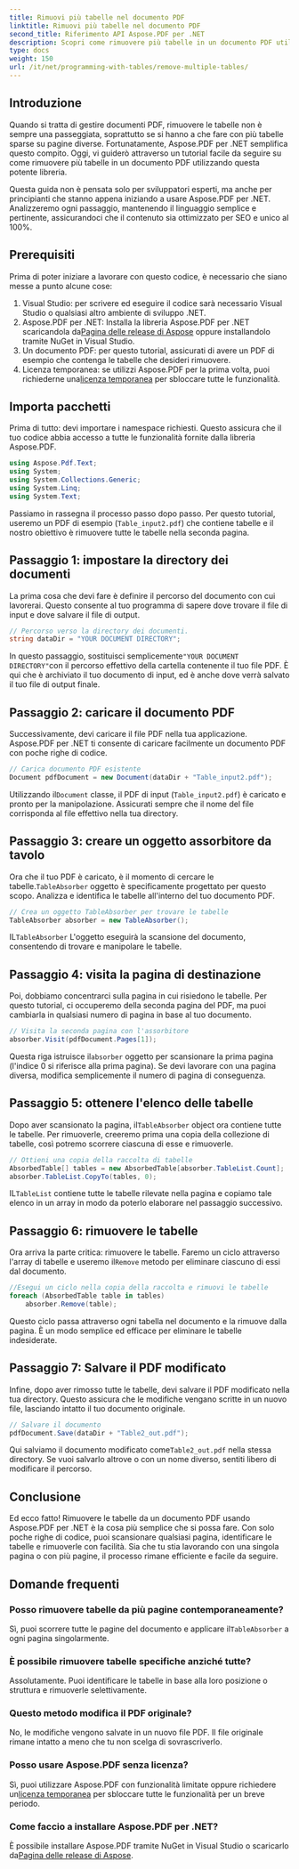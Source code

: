 ```yaml
---
title: Rimuovi più tabelle nel documento PDF
linktitle: Rimuovi più tabelle nel documento PDF
second_title: Riferimento API Aspose.PDF per .NET
description: Scopri come rimuovere più tabelle in un documento PDF utilizzando Aspose.PDF per .NET. Guida dettagliata con esempi di codice, FAQ e spiegazioni dettagliate.
type: docs
weight: 150
url: /it/net/programming-with-tables/remove-multiple-tables/
---
```

## Introduzione

Quando si tratta di gestire documenti PDF, rimuovere le tabelle non è sempre una passeggiata, soprattutto se si hanno a che fare con più tabelle sparse su pagine diverse. Fortunatamente, Aspose.PDF per .NET semplifica questo compito. Oggi, vi guiderò attraverso un tutorial facile da seguire su come rimuovere più tabelle in un documento PDF utilizzando questa potente libreria.

Questa guida non è pensata solo per sviluppatori esperti, ma anche per principianti che stanno appena iniziando a usare Aspose.PDF per .NET. Analizzeremo ogni passaggio, mantenendo il linguaggio semplice e pertinente, assicurandoci che il contenuto sia ottimizzato per SEO e unico al 100%.

## Prerequisiti

Prima di poter iniziare a lavorare con questo codice, è necessario che siano messe a punto alcune cose:

1. Visual Studio: per scrivere ed eseguire il codice sarà necessario Visual Studio o qualsiasi altro ambiente di sviluppo .NET.
2. Aspose.PDF per .NET: Installa la libreria Aspose.PDF per .NET scaricandola da[Pagina delle release di Aspose](https://releases.aspose.com/pdf/net/) oppure installandolo tramite NuGet in Visual Studio.
3. Un documento PDF: per questo tutorial, assicurati di avere un PDF di esempio che contenga le tabelle che desideri rimuovere.
4.  Licenza temporanea: se utilizzi Aspose.PDF per la prima volta, puoi richiederne una[licenza temporanea](https://purchase.aspose.com/temporary-license/) per sbloccare tutte le funzionalità.

## Importa pacchetti

Prima di tutto: devi importare i namespace richiesti. Questo assicura che il tuo codice abbia accesso a tutte le funzionalità fornite dalla libreria Aspose.PDF.

```csharp
using Aspose.Pdf.Text;
using System;
using System.Collections.Generic;
using System.Linq;
using System.Text;
```

Passiamo in rassegna il processo passo dopo passo. Per questo tutorial, useremo un PDF di esempio (`Table_input2.pdf`) che contiene tabelle e il nostro obiettivo è rimuovere tutte le tabelle nella seconda pagina.

## Passaggio 1: impostare la directory dei documenti
La prima cosa che devi fare è definire il percorso del documento con cui lavorerai. Questo consente al tuo programma di sapere dove trovare il file di input e dove salvare il file di output.

```csharp
// Percorso verso la directory dei documenti.
string dataDir = "YOUR DOCUMENT DIRECTORY";
```

 In questo passaggio, sostituisci semplicemente`"YOUR DOCUMENT DIRECTORY"`con il percorso effettivo della cartella contenente il tuo file PDF. È qui che è archiviato il tuo documento di input, ed è anche dove verrà salvato il tuo file di output finale.

## Passaggio 2: caricare il documento PDF
Successivamente, devi caricare il file PDF nella tua applicazione. Aspose.PDF per .NET ti consente di caricare facilmente un documento PDF con poche righe di codice.

```csharp
// Carica documento PDF esistente
Document pdfDocument = new Document(dataDir + "Table_input2.pdf");
```

 Utilizzando il`Document` classe, il PDF di input (`Table_input2.pdf`) è caricato e pronto per la manipolazione. Assicurati sempre che il nome del file corrisponda al file effettivo nella tua directory.

## Passaggio 3: creare un oggetto assorbitore da tavolo
 Ora che il tuo PDF è caricato, è il momento di cercare le tabelle.`TableAbsorber` oggetto è specificamente progettato per questo scopo. Analizza e identifica le tabelle all'interno del tuo documento PDF.

```csharp
// Crea un oggetto TableAbsorber per trovare le tabelle
TableAbsorber absorber = new TableAbsorber();
```

 IL`TableAbsorber` L'oggetto eseguirà la scansione del documento, consentendo di trovare e manipolare le tabelle.

## Passaggio 4: visita la pagina di destinazione
Poi, dobbiamo concentrarci sulla pagina in cui risiedono le tabelle. Per questo tutorial, ci occuperemo della seconda pagina del PDF, ma puoi cambiarla in qualsiasi numero di pagina in base al tuo documento.

```csharp
// Visita la seconda pagina con l'assorbitore
absorber.Visit(pdfDocument.Pages[1]);
```

 Questa riga istruisce il`absorber` oggetto per scansionare la prima pagina (l'indice 0 si riferisce alla prima pagina). Se devi lavorare con una pagina diversa, modifica semplicemente il numero di pagina di conseguenza.

## Passaggio 5: ottenere l'elenco delle tabelle
 Dopo aver scansionato la pagina, il`TableAbsorber` object ora contiene tutte le tabelle. Per rimuoverle, creeremo prima una copia della collezione di tabelle, così potremo scorrere ciascuna di esse e rimuoverle.

```csharp
// Ottieni una copia della raccolta di tabelle
AbsorbedTable[] tables = new AbsorbedTable[absorber.TableList.Count];
absorber.TableList.CopyTo(tables, 0);
```

 IL`TableList` contiene tutte le tabelle rilevate nella pagina e copiamo tale elenco in un array in modo da poterlo elaborare nel passaggio successivo.

## Passaggio 6: rimuovere le tabelle
 Ora arriva la parte critica: rimuovere le tabelle. Faremo un ciclo attraverso l'array di tabelle e useremo il`Remove` metodo per eliminare ciascuno di essi dal documento.

```csharp
//Esegui un ciclo nella copia della raccolta e rimuovi le tabelle
foreach (AbsorbedTable table in tables)
    absorber.Remove(table);
```

Questo ciclo passa attraverso ogni tabella nel documento e la rimuove dalla pagina. È un modo semplice ed efficace per eliminare le tabelle indesiderate.

## Passaggio 7: Salvare il PDF modificato
Infine, dopo aver rimosso tutte le tabelle, devi salvare il PDF modificato nella tua directory. Questo assicura che le modifiche vengano scritte in un nuovo file, lasciando intatto il tuo documento originale.

```csharp
// Salvare il documento
pdfDocument.Save(dataDir + "Table2_out.pdf");
```

 Qui salviamo il documento modificato come`Table2_out.pdf` nella stessa directory. Se vuoi salvarlo altrove o con un nome diverso, sentiti libero di modificare il percorso.

## Conclusione

Ed ecco fatto! Rimuovere le tabelle da un documento PDF usando Aspose.PDF per .NET è la cosa più semplice che si possa fare. Con solo poche righe di codice, puoi scansionare qualsiasi pagina, identificare le tabelle e rimuoverle con facilità. Sia che tu stia lavorando con una singola pagina o con più pagine, il processo rimane efficiente e facile da seguire.

## Domande frequenti

### Posso rimuovere tabelle da più pagine contemporaneamente?
 Sì, puoi scorrere tutte le pagine del documento e applicare il`TableAbsorber` a ogni pagina singolarmente.

### È possibile rimuovere tabelle specifiche anziché tutte?
Assolutamente. Puoi identificare le tabelle in base alla loro posizione o struttura e rimuoverle selettivamente.

### Questo metodo modifica il PDF originale?
No, le modifiche vengono salvate in un nuovo file PDF. Il file originale rimane intatto a meno che tu non scelga di sovrascriverlo.

### Posso usare Aspose.PDF senza licenza?
 Sì, puoi utilizzare Aspose.PDF con funzionalità limitate oppure richiedere un[licenza temporanea](https://purchase.aspose.com/temporary-license/) per sbloccare tutte le funzionalità per un breve periodo.

### Come faccio a installare Aspose.PDF per .NET?
 È possibile installare Aspose.PDF tramite NuGet in Visual Studio o scaricarlo da[Pagina delle release di Aspose](https://releases.aspose.com/pdf/net/).